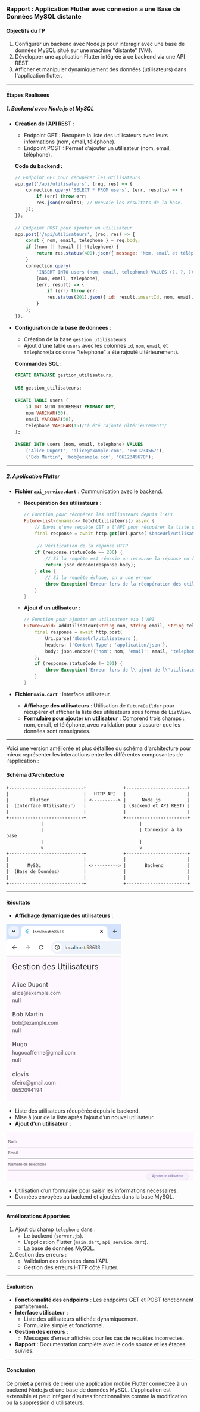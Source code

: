 ### Rapport : Application Flutter avec connexion a une Base de Données MySQL distante

#### **Objectifs du TP**
1. Configurer un backend avec Node.js pour interagir avec une base de données MySQL situé sur une machine "distante" (VM).
2. Développer une application Flutter intégrée à ce backend via une API REST.
3. Afficher et manipuler dynamiquement des données (utilisateurs) dans l'application flutter.

---

#### **Étapes Réalisées**

##### **1. Backend avec Node.js et MySQL**
- **Création de l’API REST** :
  - Endpoint GET : Récupère la liste des utilisateurs avec leurs informations (nom, email, téléphone).
  - Endpoint POST : Permet d’ajouter un utilisateur (nom, email, téléphone).

  **Code du backend :**
  ```javascript
  // Endpoint GET pour récupérer les utilisateurs
  app.get('/api/utilisateurs', (req, res) => {
      connection.query('SELECT * FROM users', (err, results) => {
          if (err) throw err;
          res.json(results); // Renvoie les résultats de la base.
      });
  });

  // Endpoint POST pour ajouter un utilisateur
  app.post('/api/utilisateurs', (req, res) => {
      const { nom, email, telephone } = req.body;
      if (!nom || !email || !telephone) {
          return res.status(400).json({ message: 'Nom, email et téléphone sont requis.' });
      }
      connection.query(
          'INSERT INTO users (nom, email, telephone) VALUES (?, ?, ?)',
          [nom, email, telephone],
          (err, result) => {
              if (err) throw err;
              res.status(201).json({ id: result.insertId, nom, email, telephone });
          }
      );
  });
  ```

- **Configuration de la base de données** :
  - Création de la base `gestion_utilisateurs`.
  - Ajout d'une table `users` avec les colonnes `id`, `nom`, `email`, et `telephone`(la colonne "telephone" a été rajouté ultérieurement).

  **Commandes SQL :**
  ```sql
  CREATE DATABASE gestion_utilisateurs;

  USE gestion_utilisateurs;

  CREATE TABLE users (
      id INT AUTO_INCREMENT PRIMARY KEY,
      nom VARCHAR(50),
      email VARCHAR(50),
      telephone VARCHAR(15)/*à été rajouté ultérieurement*/
  );

  INSERT INTO users (nom, email, telephone) VALUES
      ('Alice Dupont', 'alice@example.com', '0601234567'),
      ('Bob Martin', 'bob@example.com', '0612345678');
  ```

---

##### **2. Application Flutter**

- **Fichier `api_service.dart`** : Communication avec le backend.
  - **Récupération des utilisateurs** :
    ```dart
    // Fonction pour récupérer les utilisateurs depuis l'API
    Future<List<dynamic>> fetchUtilisateurs() async {
        // Envoi d'une requête GET à l'API pour récupérer la liste des utilisateurs
        final response = await http.get(Uri.parse('$baseUrl/utilisateurs'));

         // Vérification de la réponse HTTP
        if (response.statusCode == 200) {
            // Si la requête est réussie on retourne la réponse en format json
            return json.decode(response.body);
        } else {
            // Si la requête échoue, on a une erreur
            throw Exception('Erreur lors de la récupération des utilisateurs');
        }
    }
    ```
  - **Ajout d'un utilisateur** :
    ```dart
    // Fonction pour ajouter un utilisateur via l'API
    Future<void> addUtilisateur(String nom, String email, String telephone) async {
        final response = await http.post(
            Uri.parse('$baseUrl/utilisateurs'),
            headers: {'Content-Type': 'application/json'},
            body: json.encode({'nom': nom, 'email': email, 'telephone': telephone}),
        );
        if (response.statusCode != 201) {
            throw Exception('Erreur lors de l\'ajout de l\'utilisateur');
        }
    }
    ```

- **Fichier `main.dart`** : Interface utilisateur.
  - **Affichage des utilisateurs** :
    Utilisation de `FutureBuilder` pour récupérer et afficher la liste des utilisateurs sous forme de `ListView`.
  - **Formulaire pour ajouter un utilisateur** :
    Comprend trois champs : nom, email, et téléphone, avec validation pour s'assurer que les données sont renseignées.

---

Voici une version améliorée et plus détaillée du schéma d'architecture pour mieux représenter les interactions entre les différentes composantes de l'application :

#### **Schéma d’Architecture**
```plaintext
+----------------------------+              +-----------------------+
|                            |   HTTP API   |                       |
|        Flutter             | <----------> |      Node.js          |
|  (Interface Utilisateur)   |              | (Backend et API REST) |
|                            |              |                       |
+----------------------------+              +-----------------------+
             |                                    |
             |                                    | Connexion à la base
             |                                    | 
             v                                    v
+----------------------------+              +-----------------------+
|                            |              |                       |
|       MySQL                | <----------> |       Backend         |
|  (Base de Données)         |              |                       |
|                            |              |                       |
+----------------------------+              +-----------------------+
```
---

#### **Résultats**
- **Affichage dynamique des utilisateurs** :
  
![Alt text](images.png)
  - Liste des utilisateurs récupérée depuis le backend.
  - Mise à jour de la liste après l’ajout d’un nouvel utilisateur.
- **Ajout d’un utilisateur** :
  
![Alt text](image-1.PNG)
  - Utilisation d’un formulaire pour saisir les informations nécessaires.
  - Données envoyées au backend et ajoutées dans la base MySQL.

---

#### **Améliorations Apportées**
1. Ajout du champ `telephone` dans :
   - Le backend (`server.js`).
   - L’application Flutter (`main.dart`, `api_service.dart`).
   - La base de données MySQL.
2. Gestion des erreurs :
   - Validation des données dans l'API.
   - Gestion des erreurs HTTP côté Flutter.

---

#### **Évaluation**
- **Fonctionnalité des endpoints** : Les endpoints GET et POST fonctionnent parfaitement.
- **Interface utilisateur** :
  - Liste des utilisateurs affichée dynamiquement.
  - Formulaire simple et fonctionnel.
- **Gestion des erreurs** :
  - Messages d’erreur affichés pour les cas de requêtes incorrectes.
- **Rapport** : Documentation complète avec le code source et les étapes suivies.

---

#### **Conclusion**
Ce projet a permis de créer une application mobile Flutter connectée à un backend Node.js et une base de données MySQL. L'application est extensible et peut intégrer d'autres fonctionnalités comme la modification ou la suppression d'utilisateurs.
